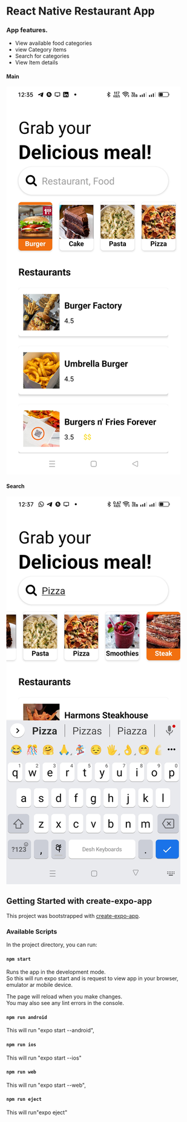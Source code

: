 # React Native Restaurant App

### App features.

- View available food categories
- view Category items
- Search for categories
- View Item details

#### Main

![EXPO-REST!](readme-res/main.jpg)

#### Search

![EXPO-REST2!](readme-res/search.jpg)

## Getting Started with create-expo-app

This project was bootstrapped with [create-expo-app](https://docs.expo.dev/tutorial/create-your-first-app/).

### Available Scripts

In the project directory, you can run:

#### `npm start`

Runs the app in the development mode.\
So this will run expo start and is request to view app in your browser, emulator ar mobile device.

The page will reload when you make changes.\
You may also see any lint errors in the console.

#### `npm run android`

This will run "expo start --android",

#### `npm run ios`

This will run "expo start --ios"

#### `npm run web`

This will run "expo start --web",

#### `npm run eject`

This will run"expo eject"
